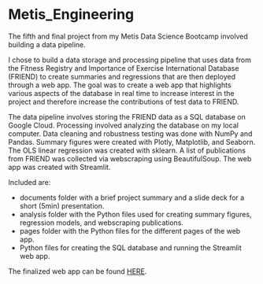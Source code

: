 # Metis_Engineering

The fifth and final project from my Metis Data Science Bootcamp involved building a data pipeline. 

I chose to build a data storage and processing pipeline that uses data from the Fitness Registry and Importance of Exercise International Database (FRIEND) to create summaries and regressions that are then deployed through a web app. The goal was to create a web app that highlights various aspects of the database in real time to increase interest in the project and therefore increase the contributions of test data to FRIEND.

The data pipeline involves storing the FRIEND data as a SQL database on Google Cloud. Processing involved analyzing the database on my local computer. Data cleaning and robustness testing was done with NumPy and Pandas. Summary figures were created with Plotly, Matplotlib, and Seaborn. The OLS linear regression was created with sklearn. A list of publications from FRIEND was collected via webscraping using BeautifulSoup. The web app was created with Streamlit. 

Included are:
- documents folder with a brief project summary and a slide deck for a short (5min) presentation.
- analysis folder with the Python files used for creating summary figures, regression models, and webscraping publications.
- pages folder with the Python files for the different pages of the web app.
- Python files for creating the SQL database and running the Streamlit web app.

The finalized web app can be found [HERE](https://share.streamlit.io/jimpeterman/metis_engineering/main/app.py).
